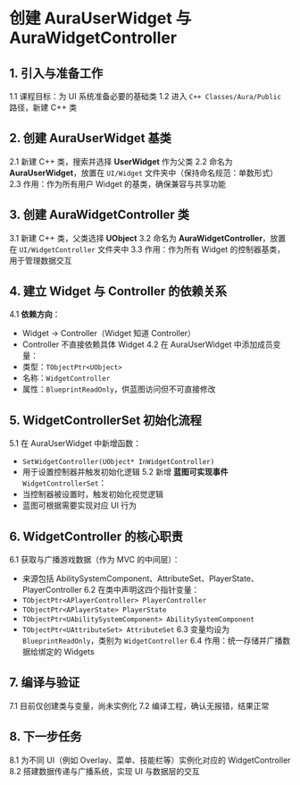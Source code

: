 # 创建 AuraUserWidget 与 AuraWidgetController

## 1. 引入与准备工作

1.1 课程目标：为 UI 系统准备必要的基础类
 1.2 进入 `C++ Classes/Aura/Public` 路径，新建 C++ 类

## 2. 创建 AuraUserWidget 基类

2.1 新建 C++ 类，搜索并选择 **UserWidget** 作为父类
 2.2 命名为 **AuraUserWidget**，放置在 `UI/Widget` 文件夹中（保持命名规范：单数形式）
 2.3 作用：作为所有用户 Widget 的基类，确保兼容与共享功能

## 3. 创建 AuraWidgetController 类

3.1 新建 C++ 类，父类选择 **UObject**
 3.2 命名为 **AuraWidgetController**，放置在 `UI/WidgetController` 文件夹中
 3.3 作用：作为所有 Widget 的控制器基类，用于管理数据交互

## 4. 建立 Widget 与 Controller 的依赖关系

4.1 **依赖方向**：

- Widget → Controller（Widget 知道 Controller）
- Controller 不直接依赖具体 Widget
   4.2 在 AuraUserWidget 中添加成员变量：
- 类型：`TObjectPtr<UObject>`
- 名称：`WidgetController`
- 属性：`BlueprintReadOnly`，供蓝图访问但不可直接修改

## 5. WidgetControllerSet 初始化流程

5.1 在 AuraUserWidget 中新增函数：

- `SetWidgetController(UObject* InWidgetController)`
- 用于设置控制器并触发初始化逻辑
   5.2 新增 **蓝图可实现事件** `WidgetControllerSet`：
- 当控制器被设置时，触发初始化视觉逻辑
- 蓝图可根据需要实现对应 UI 行为

## 6. WidgetController 的核心职责

6.1 获取与广播游戏数据（作为 MVC 的中间层）：

- 来源包括 AbilitySystemComponent、AttributeSet、PlayerState、PlayerController
   6.2 在类中声明这四个指针变量：
- `TObjectPtr<APlayerController> PlayerController`
- `TObjectPtr<APlayerState> PlayerState`
- `TObjectPtr<UAbilitySystemComponent> AbilitySystemComponent`
- `TObjectPtr<UAttributeSet> AttributeSet`
   6.3 变量均设为 `BlueprintReadOnly`，类别为 `WidgetController`
   6.4 作用：统一存储并广播数据给绑定的 Widgets

## 7. 编译与验证

7.1 目前仅创建类与变量，尚未实例化
 7.2 编译工程，确认无报错，结果正常

## 8. 下一步任务

8.1 为不同 UI（例如 Overlay、菜单、技能栏等）实例化对应的 WidgetController
 8.2 搭建数据传递与广播系统，实现 UI 与数据层的交互

